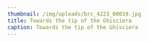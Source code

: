 ```yaml
---
thumbnail: /img/uploads/brc_4223_00019.jpg
title: Towards the tip of the Ghisciera
caption: Towards the tip of the Ghisciera
---
```

